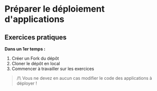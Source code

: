 # Préparer le déploiement d'applications

## Exercices pratiques

**Dans un 1er temps :** 

1. Créer un Fork du dépôt
2. Cloner le dépôt en local
3. Commencer à travailler sur les exercices


> /!\ Vous ne devez en aucun cas modifier le code des applications à déployer !

